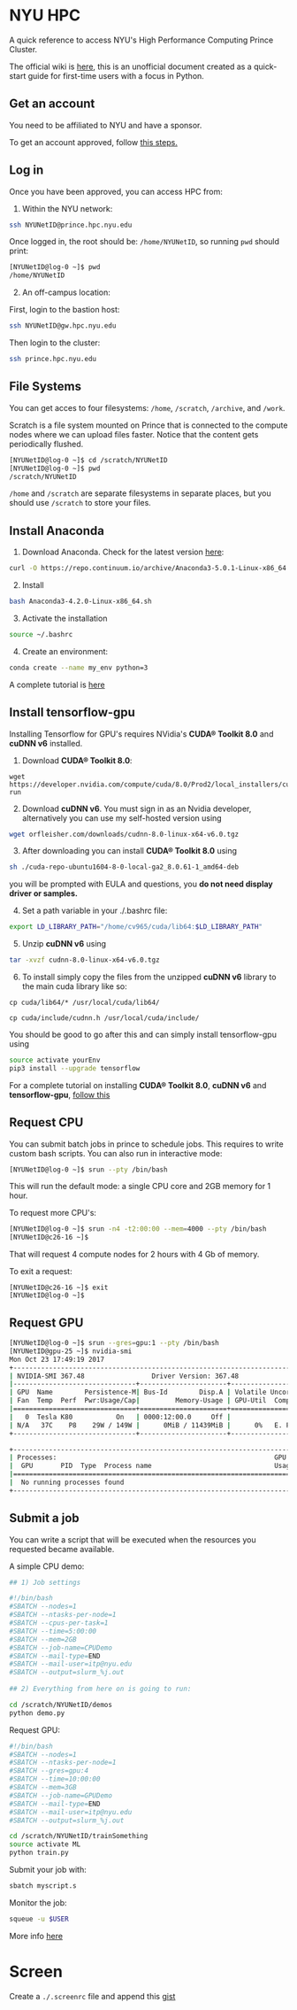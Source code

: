 # NYU HPC

A quick reference to access NYU's High Performance Computing Prince Cluster.

The official wiki is [here](https://wikis.nyu.edu/display/NYUHPC/Clusters+-+Prince), this is an unofficial document created as a quick-start guide for first-time users with a focus in Python.

## Get an account

You need to be affiliated to NYU and have a sponsor. 

To get an account approved, follow [this steps.](https://wikis.nyu.edu/display/NYUHPC/Requesting+an+HPC+account+with+IIQ)

## Log in

Once you have been approved, you can access HPC from:

 1. Within the NYU network:

```bash
ssh NYUNetID@prince.hpc.nyu.edu
```

Once logged in, the root should be:
`/home/NYUNetID`, so running `pwd` should print:

```bash
[NYUNetID@log-0 ~]$ pwd
/home/NYUNetID
```

2. An off-campus location:

First, login to the bastion host:

```bash
ssh NYUNetID@gw.hpc.nyu.edu
```

Then login to the cluster:

```bash
ssh prince.hpc.nyu.edu
```

## File Systems

You can get acces to four filesystems: `/home`, `/scratch`, `/archive`, and `/work`.

Scratch is a file system mounted on Prince that is connected to the compute nodes where we can upload files faster. Notice that the content gets periodically flushed.

```bash
[NYUNetID@log-0 ~]$ cd /scratch/NYUNetID
[NYUNetID@log-0 ~]$ pwd
/scratch/NYUNetID
```

`/home` and `/scratch` are separate filesystems in separate places, but you should use `/scratch` to store your files.

## Install Anaconda

1. Download Anaconda. Check for the latest version [here](https://www.anaconda.com/download/#linux):

```bash
curl -O https://repo.continuum.io/archive/Anaconda3-5.0.1-Linux-x86_64.sh
```

2. Install

```bash
bash Anaconda3-4.2.0-Linux-x86_64.sh
```

3. Activate the installation

```bash
source ~/.bashrc
```

4. Create an environment:

```bash
conda create --name my_env python=3
```

A complete tutorial is [here](https://www.digitalocean.com/community/tutorials/how-to-install-the-anaconda-python-distribution-on-ubuntu-16-04)

## Install tensorflow-gpu

Installing Tensorflow for GPU's requires NVidia's **CUDA® Toolkit 8.0** and **cuDNN v6** installed.

1. Download **CUDA® Toolkit 8.0**: 

```
wget https://developer.nvidia.com/compute/cuda/8.0/Prod2/local_installers/cuda_8.0.61_375.26_linux-run
```

2. Download **cuDNN v6**. You must sign in as an Nvidia developer, alternatively you can use my self-hosted version using 

```bash
wget orfleisher.com/downloads/cudnn-8.0-linux-x64-v6.0.tgz
```

3. After downloading you can install **CUDA® Toolkit 8.0** using 

```bash
sh ./cuda-repo-ubuntu1604-8-0-local-ga2_8.0.61-1_amd64-deb
``` 
you will be prompted with EULA and questions, you **do not need display driver or samples.**

4. Set a path variable in your ./.bashrc file:

```bash
export LD_LIBRARY_PATH="/home/cv965/cuda/lib64:$LD_LIBRARY_PATH"
```

5. Unzip **cuDNN v6** using 

```bash
tar -xvzf cudnn-8.0-linux-x64-v6.0.tgz
```

6. To install simply copy the files from the unzipped **cuDNN v6** library to the main cuda library like so:

```
cp cuda/lib64/* /usr/local/cuda/lib64/
```
```
cp cuda/include/cudnn.h /usr/local/cuda/include/
```

You should be good to go after this and can simply install tensorflow-gpu using 

```bash
source activate yourEnv
pip3 install --upgrade tensorflow
``` 

For a complete tutorial on installing **CUDA® Toolkit 8.0**, **cuDNN v6** and **tensorflow-gpu**, [follow this](https://medium.com/@acrosson/installing-nvidia-cuda-cudnn-tensorflow-and-keras-69bbf33dce8a) 

## Request CPU

You can submit batch jobs in prince to schedule jobs. This requires to write custom bash scripts. You can also run in interactive mode:

```bash 
[NYUNetID@log-0 ~]$ srun --pty /bin/bash
```

This will run the default mode: a single CPU core and 2GB memory for 1 hour.

To request more CPU's:

```bash
[NYUNetID@log-0 ~]$ srun -n4 -t2:00:00 --mem=4000 --pty /bin/bash
[NYUNetID@c26-16 ~]$ 
```
That will request 4 compute nodes for 2 hours with 4 Gb of memory.


To exit a request:
```
[NYUNetID@c26-16 ~]$ exit
[NYUNetID@log-0 ~]$
```

## Request GPU

```bash
[NYUNetID@log-0 ~]$ srun --gres=gpu:1 --pty /bin/bash
[NYUNetID@gpu-25 ~]$ nvidia-smi
Mon Oct 23 17:49:19 2017
+-----------------------------------------------------------------------------+
| NVIDIA-SMI 367.48                 Driver Version: 367.48                    |
|-------------------------------+----------------------+----------------------+
| GPU  Name        Persistence-M| Bus-Id        Disp.A | Volatile Uncorr. ECC |
| Fan  Temp  Perf  Pwr:Usage/Cap|         Memory-Usage | GPU-Util  Compute M. |
|===============================+======================+======================|
|   0  Tesla K80           On   | 0000:12:00.0     Off |                    0 |
| N/A   37C    P8    29W / 149W |      0MiB / 11439MiB |      0%   E. Process |
+-------------------------------+----------------------+----------------------+

+-----------------------------------------------------------------------------+
| Processes:                                                       GPU Memory |
|  GPU       PID  Type  Process name                               Usage      |
|=============================================================================|
|  No running processes found                                                 |
+-----------------------------------------------------------------------------+
```


## Submit a job

You can write a script that will be executed when the resources you requested became available.

A simple CPU demo:

```bash
## 1) Job settings

#!/bin/bash
#SBATCH --nodes=1
#SBATCH --ntasks-per-node=1
#SBATCH --cpus-per-task=1
#SBATCH --time=5:00:00
#SBATCH --mem=2GB
#SBATCH --job-name=CPUDemo
#SBATCH --mail-type=END
#SBATCH --mail-user=itp@nyu.edu
#SBATCH --output=slurm_%j.out
  
## 2) Everything from here on is going to run:

cd /scratch/NYUNetID/demos
python demo.py
```

Request GPU:

```bash
#!/bin/bash
#SBATCH --nodes=1
#SBATCH --ntasks-per-node=1
#SBATCH --gres=gpu:4
#SBATCH --time=10:00:00
#SBATCH --mem=3GB
#SBATCH --job-name=GPUDemo
#SBATCH --mail-type=END
#SBATCH --mail-user=itp@nyu.edu
#SBATCH --output=slurm_%j.out

cd /scratch/NYUNetID/trainSomething
source activate ML
python train.py
```

Submit your job with:

```bash
sbatch myscript.s
```

Monitor the job:

```bash
squeue -u $USER
```

More info [here](https://wikis.nyu.edu/display/NYUHPC/Submitting+jobs+with+sbatch)

# Screen

Create a `./.screenrc` file and append this [gist](https://gist.github.com/joaopizani/2718397)